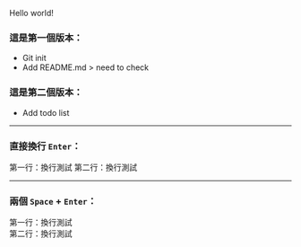 Hello world!

### 這是第一個版本：
- Git init
- Add README.md > need to check

### 這是第二個版本：
- Add todo list


---

### 直接換行 `Enter`：
第一行：換行測試
第二行：換行測試

----
### 兩個 `Space` + `Enter`：
第一行：換行測試  
第二行：換行測試


